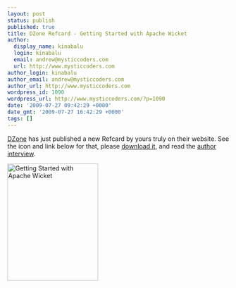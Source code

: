 ```yaml
---
layout: post
status: publish
published: true
title: DZone Refcard - Getting Started with Apache Wicket
author:
  display_name: kinabalu
  login: kinabalu
  email: andrew@mysticcoders.com
  url: http://www.mysticcoders.com
author_login: kinabalu
author_email: andrew@mysticcoders.com
author_url: http://www.mysticcoders.com
wordpress_id: 1090
wordpress_url: http://www.mysticcoders.com/?p=1090
date: '2009-07-27 09:42:29 +0000'
date_gmt: '2009-07-27 16:42:29 +0000'
tags: []
---
```

<p><a href="http://dzone.com" target="_blank">DZone</a> has just published a new Refcard by yours truly on their website.  See the icon and link below for that, please <a href="http://dzone.it/yml">download it</a>, and read the <a href="http://bit.ly/a5iwt" target="_blank">author interview</a>.</p>
<p><a href="http://dzone.it/yml"><img src="http://www.mysticcoders.com/wp-content/uploads/2009/07/11873.png" alt="Getting Started with Apache Wicket" title="Getting Started with Apache Wicket" width="206" height="266" class="alignnone size-full wp-image-1091" /></a></p>
